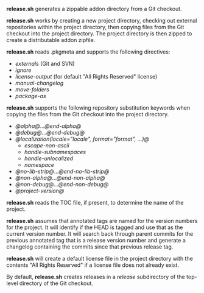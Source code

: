 __release.sh__ generates a zippable addon directory from a Git checkout.

__release.sh__ works by creating a new project directory, checking out external
repositories within the project directory, then copying files from the Git
checkout into the project directory.  The project directory is then zipped to
create a distributable addon zipfile.

__release.sh__ reads .pkgmeta and supports the following directives:

  - *externals* (Git and SVN)
  - *ignore*
  - *license-output* (for default "All Rights Reserved" license)
  - *manual-changelog*
  - *move-folders*
  - *package-as*

__release.sh__ supports the following repository substitution keywords when
copying the files from the Git checkout into the project directory.

  - *@alpha@*...*@end-alpha@*
  - *@debug@*...*@end-debug@*
  - *@localization(locale="locale", format="format", ...)@*
    - *escape-non-ascii*
    - *handle-subnamespaces*
    - *handle-unlocalized*
    - *namespace*
  - *@no-lib-strip@*...*@end-no-lib-strip@*
  - *@non-alpha@*...*@end-non-alpha@*
  - *@non-debug@*...*@end-non-debug@*
  - *@project-version@*

__release.sh__ reads the TOC file, if present, to determine the name of the
project.

__release.sh__ assumes that annotated tags are named for the version numbers for
the project.  It will identify if the HEAD is tagged and use that as the
current version number.  It will search back through parent commits for the
previous annotated tag that is a release version number and generate a
changelog containing the commits since that previous release tag.

__release.sh__ will create a default license file in the project directory with
the contents "All Rights Reserved" if a license file does not already exist.

By default, __release.sh__ creates releases in a *release* subdirectory of the
top-level directory of the Git checkout.

